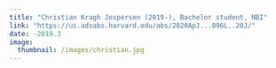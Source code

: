 ```yaml
---
title: "Christian Kragh Jespersen (2019-), Bachelor student, NBI"
link: "https://ui.adsabs.harvard.edu/abs/2020ApJ...896L..20J/"
date: -2019.3
image: 
  thumbnail: /images/christian.jpg
---
```


